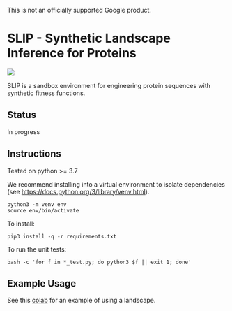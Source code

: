 This is not an officially supported Google product.

# SLIP - Synthetic Landscape Inference for Proteins
![](https://github.com/google-research/slip/workflows/Build/badge.svg)

SLIP is a sandbox environment for engineering protein sequences with
synthetic fitness functions.

## Status

In progress

## Instructions

Tested on python >= 3.7

We recommend installing into a virtual environment to isolate dependencies (see https://docs.python.org/3/library/venv.html).

```
python3 -m venv env
source env/bin/activate
```

To install:
```
pip3 install -q -r requirements.txt
```

To run the unit tests:
```
bash -c 'for f in *_test.py; do python3 $f || exit 1; done'
```

## Example Usage

See this [colab](https://colab.research.google.com/drive/1BkR2KvvjgzUTJg5VO3BsuTPSDjQisnbJ#scrollTo=XZSfuWjS7cMM) for an example of using a landscape.
